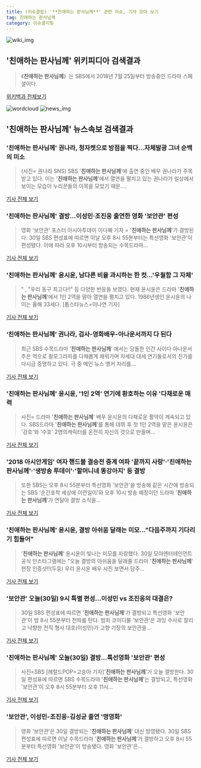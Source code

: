 ```yaml
---
title: (이슈클립) '**친애하는 판사님께**' 관련 이슈, 기사 모아 보기
tag: 친애하는 판사님께
category: 이슈클리핑
---
```

![wiki_img](https://user-images.githubusercontent.com/42597476/44503234-41136a80-a6d0-11e8-9071-6fc6418eafe4.png)
## **'**친애하는 판사님께**'** 위키피디아 검색결과
>《**친애하는 판사님께**》는 SBS에서 2018년 7월 25일부터 방송중인 드라마 스페셜이다.

<a href="https://ko.wikipedia.org/wiki/친애하는 판사님께" target="_blank">위키백과 전체보기</a>

![wordcloud](https://s3.ap-northeast-2.amazonaws.com/lyrics101-wordcloud/2018-08-31-1535658191.png)
![news_img](https://user-images.githubusercontent.com/42597476/44507050-1206f400-a6e4-11e8-8d98-7ffbfebb353f.png)
## **'**친애하는 판사님께**'** 뉴스속보 검색결과
### '**친애하는 판사님께**' 권나라, 청자켓으로 방점을 찍다…자체발광 그녀 순백의 미소

>(사진= 권나라 SNS) SBS '**친애하는 판사님께**'에 출연 중인 배우 권나라가 주목받고 있다. 이는 '**친애하는 판사님께**'에서 열연을 펼치고 있는 권나라가 일상에서 보이는 모습이 누리꾼들의 이목을 모았기 때문....

<a href="http://www.kns.tv/news/articleView.html?idxno=464794" target="_blank">기사 전체 보기</a>

### '**친애하는 판사님께**' 결방…이성민·조진웅 출연한 영화 '보안관' 편성

>영화 '보안관' 포스터 아시아투데이 이다혜 기자 = '**친애하는 판사님께**'가 결방된다. 30일 SBS 편성표에 따르면 이날 오후 8시 55분부터는 특선영화 '보안관'이 편성됐다. 이에 따라 오후 10시부터 방송되는 수목드라마...

<a href="http://www.asiatoday.co.kr/view.php?key=20180830001507026" target="_blank">기사 전체 보기</a>

### '**친애하는 판사님께**' 윤시윤, 남다른 비율 과시하는 한 컷…'우월함 그 자체'

>" , "우리 동구 최고다!!" 등 다양한 반응을 보였다. 현재 윤시윤은 드라마 '**친애하는 판사님께**'에서 1인 2역을 맡아 열연을 펼치고 있다. 1986년생인 윤시윤의 나이는 올해 33세다. [톱스타뉴스=이나연 기자]

<a href="http://www.topstarnews.net/news/articleView.html?idxno=474169" target="_blank">기사 전체 보기</a>

### ‘**친애하는 판사님께**’ 권나라, 검사-영화배우-아나운서까지 다 된다

>최근 SBS 수목드라마 ‘**친애하는 판사님께**’ 에서는 당돌한 인간 사이다 아나운서 주은 역으로 필모그라피를 다채롭게 채워가며 차세대 대세 연기돌로서의 진가를 다시금 증명하고 있다. 극 중 메인 뉴스 앵커 자리를...

<a href="http://www.kookje.co.kr/news2011/asp/newsbody.asp?code=0500&key=20180831.99099014317" target="_blank">기사 전체 보기</a>

### '**친애하는 판사님께**' 윤시윤, '1인 2역' 연기에 환호하는 이유 '다채로운 매력

>사진= 드라마 '**친애하는 판사님께**' 배우 윤시윤의 다채로운 활약이 계속되고 있다. SBS드라마 '**친애하는 판사님께**'를 통해 데뷔 후 첫 1인 2역을 맡은 윤시윤은 '강호'와 '수호' 2명의캐릭터를 온전히 자신의 것으로 만들며...

<a href="http://news.imaeil.com/Entertainments/2018083021575245290" target="_blank">기사 전체 보기</a>

### '2018 아시안게임' 여자 핸드볼 결승전 중계 여파 '끝까지 사랑'·'**친애하는 판사님께**'·'생방송 투데이'·'할머니네 똥강아지' 등 결방

>또한 SBS는 오후 8시 55분부터 특선영화 '보안관'을 방송해 같은 시간에 방송되는 SBS '순간포착 세상에 이런일이'와 오후 10시 방송 예정이던 드라마 '**친애하는 판사님께**'가 연달아 결방 소식을...

<a href="http://www.sportsq.co.kr/news/articleView.html?idxno=300738" target="_blank">기사 전체 보기</a>

### '**친애하는 판사님께**' 윤시윤, 결방 아쉬움 달래는 미모…"다음주까지 기다리기 힘들어"

>'**친애하는 판사님께**' 윤시윤이 빛나는 미모를 자랑했다. 30일 모아엔터테인먼트 공식 인스타그램에는 "오늘 결방의 아쉬움을 달래줄 드라마 '**친애하는 판사님께**' 현장 인증샷!!(두둥) 우리 윤시윤 배우 사진 보면서 담주...

<a href="http://www.topstarnews.net/news/articleView.html?idxno=474124" target="_blank">기사 전체 보기</a>

### '보안관' 오늘(30일) 9시 특별 편성…이성민 vs 조진웅의 대결은?

>30일 SBS 편성표에 따르면 '**친애하는 판사님께**'가 결방되고 특선영화 '보안관'이 밤 8시 55분부터 전파를 탄다. 범죄 코미디물 '보안관'은 과잉 수사로 잘리고 낙향한 전직 형사 대호(이성민)가 고향 기장의 보안관을...

<a href="http://stoo.asiae.co.kr/news/naver_view.htm?idxno=2018083019543011424" target="_blank">기사 전체 보기</a>

### '**친애하는 판사님께**' 오늘(30일) 결방…특선영화 '보안관' 편성

>사진=SBS [헤럴드POP=고승아 기자]'**친애하는 판사님께**'가 오늘 결방한다. 30일 편성표에 따르면 SBS 수목드라마 '**친애하는 판사님께**'는 결방되고, 특선영화 '보안관'이 오후 8시 55분부터 오후 11시...

<a href="http://biz.heraldcorp.com/view.php?ud=201808300906330784891_1" target="_blank">기사 전체 보기</a>

### '보안관', 이성민-조진웅-김성균 출연 '명영화'

>영화 '보안관'은 30일 결방되는 '**친애하는 판사님께**' 대신 방영됐다. 30일 SBS 편성표에 따르면 이날 수목드라마 '**친애하는 판사님께**'가 결방하고 오후 8시 55분부터 특선영화 '보안관'이 방송됐다. 영화 '보안관'은...

<a href="http://www.nextdaily.co.kr/news/article.html?id=20180830800082" target="_blank">기사 전체 보기</a>


